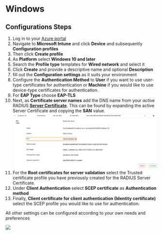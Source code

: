 # Windows

## Configurations Steps

1. Log in to your [Azure portal](https://portal.azure.com/)
2. Navigate to **Microsoft Intune** and click **Device** and subsequently **Configuration profiles**
3. Then click **Create profile**
4. As **Platform** select **Windows 10 and later**
5. Search the **Profile type** templates for **Wired network** and select it
6. Click **Create** and provide a descriptive name and optional **Description**
7. fill out the **Configuration settings** as it suits your environment
8. Configure the **Authentication Method** to **User** if you want to use user-type certificates for authentication or **Machine** if you would like to use device-type certificates for authentication.
9. For **EAP Type** choose **EAP-TLS**
10. Next, as **Certificate server names** add the DNS name from your _active_ RADIUS [**Server Certificate**](../../../portal/settings/settings-server/certificates.md). This can be found by expanding the active Server Certificate and copying the **SAN** value. \
    ![](<../../../.gitbook/assets/image (82).png>)
11. For the **Root certificates for server validation** select the Trusted certificate profile you have previously created for the RADIUS Server Certificate.
12. Under **Client Authentication** select **SCEP certificate** as **Authentication method**&#x20;
13. Finally, **Client certificate for client authentication (Identity certificate)** select the SCEP profile you would like to use for authentication.

All other settings can be configured according to your own needs and preferences

![](<../../../.gitbook/assets/2022-05-13 17\_21\_11-Wired network .png>)
